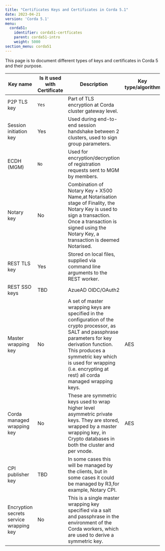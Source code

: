```yaml
---
title: "Certificates Keys and Certificates in Corda 5.1"
date: 2023-04-21
version: 'Corda 5.1'
menu:
  corda51:
    identifier: corda51-certficates
    parent: corda51-intro
    weight: 5000
section_menu: corda51
---
```


This page is to document different types of keys and certificates in Corda 5 and their purpose.

<table>
<col style="width:20%">
<col style="width:15%">
<col style="width:15%">
<col style="width:50%">
<thead>
<tr>
<th>Key name</th>
<th>Is it used with Certificate</th>
<th>Description</th>
<th>Key type/algorithm</th>
</tr>
</thead>
<tbody>
<tr>
<td>P2P TLS key </td>
<td><code>Yes</code></td>
<td>Part of TLS encryption at Corda cluster gateway level.</td>
<td> </td>
</tr>
<tr>
<td>Session initiation key</td>
<td>Yes</td>
<td>Used during end-to-end session handshake between 2 clusters, used to sign group parameters.</td>
<td> </td>
</tr>
<tr>
<td>ECDH (MGM)</td>
<td><code>No </code></td>
<td>Used for encryption/decryption of registration requests sent to MGM by members.</td>
<td> </td>
</tr>
<tr>
<td>Notary key</td>
<td>No </td>
<td>Combination of Notary Key + X500 Name,at Notarisation stage of Finality, the Notary Key is used to sign a transaction. Once a transaction is signed using the Notary Key, a transaction is deemed Notarised.</td>
<td> </td>
</tr>
<tr>
<td>REST TLS key</td>
<td>Yes</td>
<td>Stored on local files, supplied via command line arguments to the REST worker.</td>
<td> </td>
</tr>
<tr>
<td>REST SSO keys</td>
<td> TBD</td>
<td> AzueAD OIDC/OAuth2 </td>
<td> </td>
</tr>
<tr>
<td>Master wrapping key</td>
<td> No</td>
<td> A set of master wrapping keys are specified in the configuration of the crypto processor, as SALT and passphrase parameters for key derivation function. This produces a symmetric key which is used for wrapping (i.e. encrypting at rest) all corda managed wrapping keys. </td>
<td>AES </td>
</tr>
<tr>
<td>Corda managed wrapping key</td>
<td> No</td>
<td> These are symmetric keys used to wrap higher level asymmetric private keys. They are stored, wrapped by a master wrapping key, in Crypto databases in both the cluster and per vnode.  </td>
<td>AES </td>
</tr>
<tr>
<td>CPI publisher key</td>
<td> TBD </td>
<td> In some cases this will be managed by the clients, but in some cases it could be managed by R3,for example, Notary CPI.  </td>
<td> </td>
</tr>
<tr>
<td>Encryption secrets service wrapping key</td>
<td> No</td>
<td> This is a single master wrapping key specified via a salt and passphrase in the environment of the Corda workers, which are used to derive a symmetric key.  </td>
<td> </td>
</tr>
</tbody>
</table>